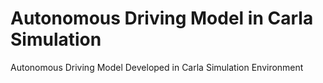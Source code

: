 # Autonomous Driving Model in Carla Simulation
Autonomous Driving Model Developed in Carla Simulation Environment
